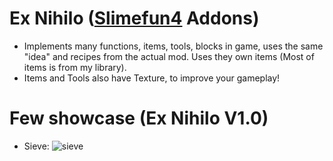 # Ex Nihilo ([Slimefun4](https://github.com/Slimefun/Slimefun4) Addons)
- Implements many functions, items, tools, blocks in game, uses the same "idea"
and recipes from the actual mod. Uses they own items (Most of items is from my library).
- Items and Tools also have Texture, to improve your gameplay!

# Few showcase (**Ex Nihilo V1.0**)
- Sieve: ![sieve](https://github.com/TheExotik/ExNihilo/assets/97954441/d51f02f4-1562-4474-92f0-7f3201462b02)
